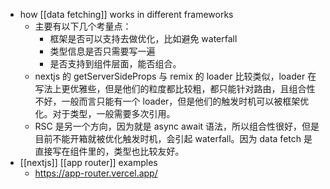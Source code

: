 - how [[data fetching]] works in different frameworks
	- 主要有以下几个考量点：
		- 框架是否可以支持去做优化，比如避免 waterfall
		- 类型信息是否只需要写一遍
		- 是否支持到组件层面，能否组合。
	- nextjs 的 getServerSideProps 与 remix 的 loader 比较类似，loader 在写法上更优雅些，但是他们的粒度都比较粗，都只能针对路由，且组合性不好，一般而言只能有一个 loader，但是他们的触发时机可以被框架优化。对于类型，一般需要多次引用。
	- RSC 是另一个方向，因为就是 async await 语法，所以组合性很好，但是目前不能开箱就被优化触发时机，会引起 waterfall。因为 data fetch 是直接写在组件里的，类型也比较友好。
- [[nextjs]] [[app router]] examples
	- https://app-router.vercel.app/